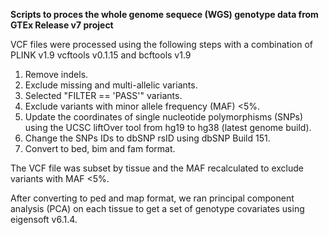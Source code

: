 

<b>Scripts to proces the whole genome sequece (WGS) genotype data from GTEx Release v7 project</b>

VCF files were processed using the following steps with a combination of PLINK v1.9 vcftools v0.1.15 and bcftools  v1.9

<ol type="1">
<li>Remove indels.</li>
  <li>Exclude missing and multi-allelic variants.</li>
  <li>Selected "FILTER == 'PASS'" variants.</li>
  <li>Exclude variants with minor allele frequency (MAF) <5%.</li>
  <li>Update the coordinates of single nucleotide polymorphisms (SNPs) using the UCSC liftOver tool from hg19 to hg38 (latest genome build).</li> 
  <li>Change the SNPs IDs to dbSNP rsID using dbSNP Build 151.</li>
  <li>Convert to bed, bim and fam format.</li>
  </ol>

The VCF file was subset by tissue and the MAF recalculated to exclude variants with MAF <5%. 

After converting to ped and map format, we ran principal component analysis (PCA) on each tissue to get a set of genotype
covariates using eigensoft v6.1.4. 
